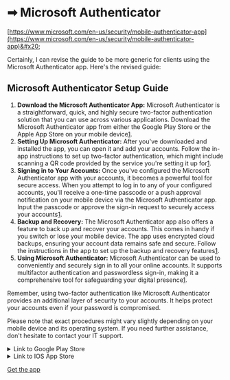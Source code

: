 # ➡ Microsoft Authenticator

[https://www.microsoft.com/en-us/security/mobile-authenticator-app](https://www.microsoft.com/en-us/security/mobile-authenticator-app)&#x20;

Certainly, I can revise the guide to be more generic for clients using the Microsoft Authenticator app. Here's the revised guide:

## Microsoft Authenticator Setup Guide

1. **Download the Microsoft Authenticator App:** Microsoft Authenticator is a straightforward, quick, and highly secure two-factor authentication solution that you can use across various applications. Download the Microsoft Authenticator app from either the Google Play Store or the Apple App Store on your mobile device​[1](https://www.microsoft.com/en-us/security/mobile-authenticator-app)​.
2. **Setting Up Microsoft Authenticator:** After you've downloaded and installed the app, you can open it and add your accounts. Follow the in-app instructions to set up two-factor authentication, which might include scanning a QR code provided by the service you're setting it up for​[1](https://www.microsoft.com/en-us/security/mobile-authenticator-app)​.
3. **Signing in to Your Accounts:** Once you've configured the Microsoft Authenticator app with your accounts, it becomes a powerful tool for secure access. When you attempt to log in to any of your configured accounts, you'll receive a one-time passcode or a push approval notification on your mobile device via the Microsoft Authenticator app. Input the passcode or approve the sign-in request to securely access your accounts​[1](https://www.microsoft.com/en-us/security/mobile-authenticator-app)​.
4. **Backup and Recovery:** The Microsoft Authenticator app also offers a feature to back up and recover your accounts. This comes in handy if you switch or lose your mobile device. The app uses encrypted cloud backups, ensuring your account data remains safe and secure. Follow the instructions in the app to set up the backup and recovery features​[1](https://www.microsoft.com/en-us/security/mobile-authenticator-app)​.
5. **Using Microsoft Authenticator:** Microsoft Authenticator can be used to conveniently and securely sign in to all your online accounts. It supports multifactor authentication and passwordless sign-in, making it a comprehensive tool for safeguarding your digital presence​[1](https://www.microsoft.com/en-us/security/mobile-authenticator-app)​.

Remember, using two-factor authentication like Microsoft Authenticator provides an additional layer of security to your accounts. It helps protect your accounts even if your password is compromised.

Please note that exact procedures might vary slightly depending on your mobile device and its operating system. If you need further assistance, don't hesitate to contact your IT support.



<details>

<summary>Link to Google Play Store</summary>

![](https://img-prod-cms-rt-microsoft-com.akamaized.net/cms/api/am/imageFileData/RWHRpj?ver=90bf\&q=90\&m=2\&h=2147483647\&w=2147483647\&b=%23FFFFFFFF\&aim=true)

**Google Play**

[Get the app](https://go.microsoft.com/fwlink/p/?LinkID=2168850\&clcid=0x409\&culture=en-us\&country=US)

</details>

<details>

<summary>Link to IOS App Store</summary>

&#x20;![](https://img-prod-cms-rt-microsoft-com.akamaized.net/cms/api/am/imageFileData/RWHRpz?ver=9319\&q=90\&m=2\&h=2147483647\&w=2147483647\&b=%23FFFFFFFF\&aim=true)

**App Store**

[Get the app](https://go.microsoft.com/fwlink/p/?LinkID=2168643\&clcid=0x409\&culture=en-us\&country=US)

</details>

[Get the app](https://go.microsoft.com/fwlink/p/?LinkID=2168643\&clcid=0x409\&culture=en-us\&country=US)
